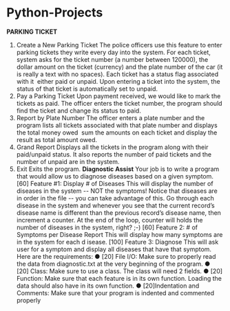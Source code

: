 # Python-Projects

**PARKING TICKET**
1) Create a New Parking Ticket 
The police officers use this feature to enter parking tickets they write every day into the system. For each ticket, system asks for the ticket number (a number between 1­20000), the dollar amount on the ticket (currency) and the plate number of the car (it is really a text with no spaces). Each ticket has a status flag associated with it ­­ either paid or unpaid. Upon entering a ticket into the system, the status of that ticket is automatically set to unpaid.
2) Pay a Parking Ticket 
Upon payment received, we would like to mark the tickets as paid. The officer enters the ticket number, the program should find the ticket and change its status to paid.
3) Report by Plate Number 
The officer enters a plate number and the program lists all tickets associated with that plate number and displays the total money owed ­­ sum the amounts on each ticket and display the result as total amount owed.
4) Grand Report 
Displays all the tickets in the program along with their paid/unpaid status. It also reports the number of paid tickets and the number of unpaid are in the system.
5) Exit 
Exits the program.
**Diagnostic Assist**
Your job is to write a program that would allow us to diagnose diseases based on a given symptom.
[60] Feature #1: Display # of Diseases
This will display the number of diseases in the system -- NOT the symptoms!
Notice that diseases are in order in the file -- you can take advantage of this. Go through each disease in the system and whenever you see that the current record’s disease name is different than the previous record’s disease name, then increment a counter. At the end of the loop, counter will holds the number of diseases in the system, right? ;-)
[60] Feature 2: # of Symptoms per Disease Report
This will display how many symptoms are in the system for ​each d​ isease.
[100] Feature 3: Diagnose
This will ask user for a symptom and display all diseases that have that symptom.
Here are the requirements:
● [20] ​File I/O:​ Make sure to properly read the data from diagnostic.txt at the very beginning of the program.
● [20] ​Class:​ Make sure to use a class. The class will need 2 fields.
● [20] ​Function:​ Make sure that each feature is in its own function. Loading the data should also have in its own function.
● [20] ​Indentation and Comments:​ Make sure that your program is indented and commented properly
